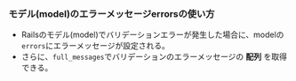 ### モデル(model)のエラーメッセージerrorsの使い方
- Railsのモデル(model)でバリデーションエラーが発生した場合に、modelの`errors`にエラーメッセージが設定される。
- さらに、`full_messages`でバリデーションのエラーメッセージの **配列** を取得できる。
